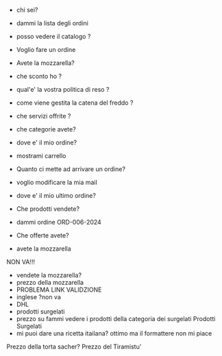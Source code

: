 - chi sei?
- dammi la lista degli ordini
- posso vedere il catalogo ?
- Voglio fare un ordine
- Avete la mozzarella?
- che sconto ho ?
- qual'e' la vostra politica di reso ?
- come viene gestita la catena del freddo ?
- che servizi offrite ?
- che categorie avete?
- dove e' il mio ordine?

- mostrami carrello
- Quanto ci mette ad arrivare un ordine?
- voglio modificare la mia mail
- dove e' il mio ultimo ordine?
- Che prodotti vendete?
- dammi ordine ORD-006-2024
- Che offerte avete?
- avete la mozzarella

NON VA!!!

- vendete la mozzarella?
- prezzo della mozzarella
- PROBLEMA LINK VALIDZIONE
- inglese ?non va
- DHL
- prodotti surgelati
- prezzo su
  fammi vedere i prodotti della categoria dei surgelati
  Prodotti Surgelati
- mi puoi dare una ricetta itailana?
  ottimo ma il formattere non mi piace

Prezzo della torta sacher?
Prezzo del Tiramistu'
